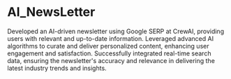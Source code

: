 # AI_NewsLetter
Developed an AI-driven newsletter using Google SERP at CrewAI, providing users with relevant and up-to-date information. Leveraged advanced AI algorithms to curate and deliver personalized content, enhancing user engagement and satisfaction. Successfully integrated real-time search data, ensuring the newsletter's accuracy and relevance in delivering the latest industry trends and insights.
